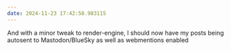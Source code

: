 ```yaml
---
date: 2024-11-23 17:42:58.983115
---
```


And with a minor tweak to render-engine, I should now have my posts being autosent to Mastodon/BlueSky as well as webmentions enabled
